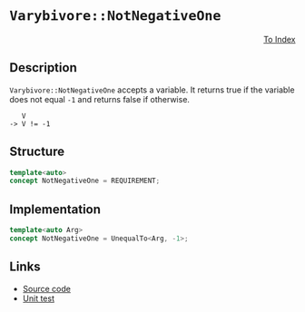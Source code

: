 <!-- Copyright 2024 Feng Mofan
SPDX-License-Identifier: Apache-2.0 -->

# `Varybivore::NotNegativeOne`

<p style='text-align: right;'><a href="../../concepts.md#varybivore-not-negative-one">To Index</a></p>

## Description

`Varybivore::NotNegativeOne` accepts a variable.
It returns true if the variable does not equal `-1` and returns false if otherwise.

<pre><code>   V
-> V != -1</code></pre>

## Structure

```C++
template<auto>
concept NotNegativeOne = REQUIREMENT;
```

## Implementation

```C++
template<auto Arg>
concept NotNegativeOne = UnequalTo<Arg, -1>;
```

## Links

- [Source code](../../../../conceptrodon/varybivore/concepts/not_negative_one.hpp)
- [Unit test](../../../../tests/unit/concepts/varybivore/not_negative_one.test.hpp)
